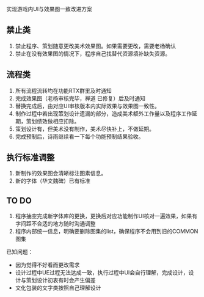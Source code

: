 

实现游戏内UI与效果图一致改进方案

## 禁止类 ##
1. 禁止程序、策划随意更改美术效果图。如果需要更改，需要老杨确认
2. 禁止在没有效果图的情况下，程序自己找替代资源填补缺失资源。

## 流程类 ##

1. 所有流程流转均在功能RTX群里及时通知
2. 完成效果图（老杨审核完毕，禅道 已修复）后及时通知
3. 替换完成后，由对应UI审核版本内实际效果与效果图一致性。
4. 制作过程中若出现策划设计遗漏的部分，造成美术额外工作量以及程序工作延期，策划绩效做相应扣除。
5. 策划设计有，但美术没有制作，美术尽快补上，不做延期。
6. 完成预制后，诗雨继续看一下每个功能预制结果验收。

## 执行标准调整 ##
1. 新制作的效果图会清晰标注图素信息。
2. 新的字体（华文魏碑）已有标准

## TO DO ##
1. 程序抽空完成新字体库的更换，更换后对应功能制作UI核对一遍效果，如果有字间距不合适的地方随时沟通调整
2. 程序内部统一信息，明确要删除图集的list，确保程序不会用到旧的COMMON图集


已知问题：

- 因为觉得不好看而更改需求
- 设计过程中UE过程无法达成一致，执行过程中UI会自行理解，完成设计，设计与策划设计初衷有时会产生偏差
- 文化包装的文字类按照自己理解设计